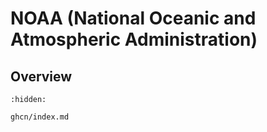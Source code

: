 # NOAA (National Oceanic and Atmospheric Administration)

## Overview

```{toctree}
:hidden:

ghcn/index.md
```
